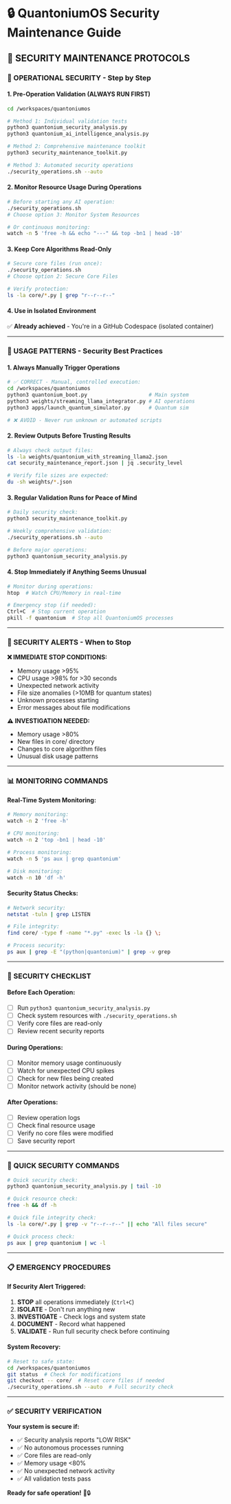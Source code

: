 # 🔒 QuantoniumOS Security Maintenance Guide

## 🎯 **SECURITY MAINTENANCE PROTOCOLS**

### **🔧 OPERATIONAL SECURITY - Step by Step**

#### **1. Pre-Operation Validation (ALWAYS RUN FIRST)**
```bash
cd /workspaces/quantoniumos

# Method 1: Individual validation tests
python3 quantonium_security_analysis.py
python3 quantonium_ai_intelligence_analysis.py

# Method 2: Comprehensive maintenance toolkit
python3 security_maintenance_toolkit.py

# Method 3: Automated security operations
./security_operations.sh --auto
```

#### **2. Monitor Resource Usage During Operations**
```bash
# Before starting any AI operation:
./security_operations.sh
# Choose option 3: Monitor System Resources

# Or continuous monitoring:
watch -n 5 'free -h && echo "---" && top -bn1 | head -10'
```

#### **3. Keep Core Algorithms Read-Only**
```bash
# Secure core files (run once):
./security_operations.sh
# Choose option 2: Secure Core Files

# Verify protection:
ls -la core/*.py | grep "r--r--r--"
```

#### **4. Use in Isolated Environment**
✅ **Already achieved** - You're in a GitHub Codespace (isolated container)

---

### **🎯 USAGE PATTERNS - Security Best Practices**

#### **1. Always Manually Trigger Operations**
```bash
# ✅ CORRECT - Manual, controlled execution:
cd /workspaces/quantoniumos
python3 quantonium_boot.py                    # Main system
python3 weights/streaming_llama_integrator.py # AI operations
python3 apps/launch_quantum_simulator.py      # Quantum sim

# ❌ AVOID - Never run unknown or automated scripts
```

#### **2. Review Outputs Before Trusting Results**
```bash
# Always check output files:
ls -la weights/quantonium_with_streaming_llama2.json
cat security_maintenance_report.json | jq .security_level

# Verify file sizes are expected:
du -sh weights/*.json
```

#### **3. Regular Validation Runs for Peace of Mind**
```bash
# Daily security check:
python3 security_maintenance_toolkit.py

# Weekly comprehensive validation:
./security_operations.sh --auto

# Before major operations:
python3 quantonium_security_analysis.py
```

#### **4. Stop Immediately if Anything Seems Unusual**
```bash
# Monitor during operations:
htop  # Watch CPU/Memory in real-time

# Emergency stop (if needed):
Ctrl+C  # Stop current operation
pkill -f quantonium  # Stop all QuantoniumOS processes
```

---

### **🚨 SECURITY ALERTS - When to Stop**

**❌ IMMEDIATE STOP CONDITIONS:**
- Memory usage >95%
- CPU usage >98% for >30 seconds  
- Unexpected network activity
- File size anomalies (>10MB for quantum states)
- Unknown processes starting
- Error messages about file modifications

**⚠️ INVESTIGATION NEEDED:**
- Memory usage >80%
- New files in core/ directory
- Changes to core algorithm files
- Unusual disk usage patterns

---

### **📊 MONITORING COMMANDS**

#### **Real-Time System Monitoring:**
```bash
# Memory monitoring:
watch -n 2 'free -h'

# CPU monitoring:
watch -n 2 'top -bn1 | head -10'

# Process monitoring:
watch -n 5 'ps aux | grep quantonium'

# Disk monitoring:
watch -n 10 'df -h'
```

#### **Security Status Checks:**
```bash
# Network security:
netstat -tuln | grep LISTEN

# File integrity:
find core/ -type f -name "*.py" -exec ls -la {} \;

# Process security:
ps aux | grep -E "(python|quantonium)" | grep -v grep
```

---

### **🔐 SECURITY CHECKLIST**

#### **Before Each Operation:**
- [ ] Run `python3 quantonium_security_analysis.py`
- [ ] Check system resources with `./security_operations.sh`
- [ ] Verify core files are read-only
- [ ] Review recent security reports

#### **During Operations:**
- [ ] Monitor memory usage continuously
- [ ] Watch for unexpected CPU spikes
- [ ] Check for new files being created
- [ ] Monitor network activity (should be none)

#### **After Operations:**
- [ ] Review operation logs
- [ ] Check final resource usage
- [ ] Verify no core files were modified
- [ ] Save security report

---

### **🎯 QUICK SECURITY COMMANDS**

```bash
# Quick security check:
python3 quantonium_security_analysis.py | tail -10

# Quick resource check:
free -h && df -h

# Quick file integrity check:
ls -la core/*.py | grep -v "r--r--r--" || echo "All files secure"

# Quick process check:
ps aux | grep quantonium | wc -l
```

---

### **📋 EMERGENCY PROCEDURES**

#### **If Security Alert Triggered:**
1. **STOP** all operations immediately (`Ctrl+C`)
2. **ISOLATE** - Don't run anything new
3. **INVESTIGATE** - Check logs and system state
4. **DOCUMENT** - Record what happened
5. **VALIDATE** - Run full security check before continuing

#### **System Recovery:**
```bash
# Reset to safe state:
cd /workspaces/quantoniumos
git status  # Check for modifications
git checkout -- core/  # Reset core files if needed
./security_operations.sh --auto  # Full security check
```

---

### **✅ SECURITY VERIFICATION**

**Your system is secure if:**
- ✅ Security analysis reports "LOW RISK"
- ✅ No autonomous processes running
- ✅ Core files are read-only
- ✅ Memory usage <80%
- ✅ No unexpected network activity
- ✅ All validation tests pass

**Ready for safe operation!** 🚀🔒
